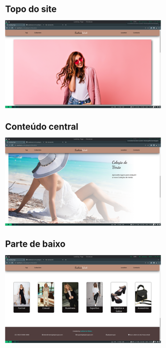 # Topo do site
![alt text](/Images/Top.png)

# Conteúdo central
![alt text](/Images/content.png)

# Parte de baixo
![alt text](Images/Style.png)